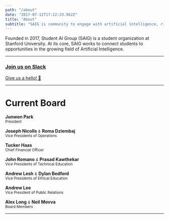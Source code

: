 ```yaml
---
path: "/about"
date: "2017-07-12T17:12:33.962Z"
title: "About"
subtitle: "SAIG is community to engage with artificial intelligence, right now. 👇"
---
```


Founded in 2017, Student AI Group (SAIG) is a student organization at Stanford University. At its core, SAIG works to connect students to opportunities in the growing field of Artificial Intelligence.

---

<div>
  <a
    href="https://join.slack.com/t/stanfordaigroup/shared_invite/enQtMTkyNDIyNjkzMzQ5LTMxMzJlYjY5MGJlOTA5OGNjOWQ5NDMyMGUzNGQ5NmE3MzdmYWYzMDU4YTViMjZkODlhNmI0MGRmNGM5YmMwMDg"
    class="messages__message messages__message-slack"
    rel="noopener noreferrer"
    target="_blank"
  >
    <h3>Join us on Slack</h3>
    <p>Give us a hello! 👋</p>
  </a>
</div>

---

# Current Board

**Junwon Park**<br />
<small>President</small>

**Joseph Nicolls** <small>*&*</small> **Roma Dziembaj**<br />
<small>Vice Presidents of Operations</small>

**Tucker Haas**<br />
<small>Chief Financial Officer</small>

**John Romano** <small>*&*</small> **Prasad Kawthekar**<br />
<small>Vice Presidents of Technical Education</small>

**Andrew Lesh** <small>*&*</small> **Dylan Bedford**<br />
<small>Vice Presidents of Ethical Education</small>

**Andrew Lee**<br />
<small>Vice President of Public Relations</small>

**Alex Long** <small>*&*</small> **Neil Movva**<br />
<small>Board Members</small>

---
